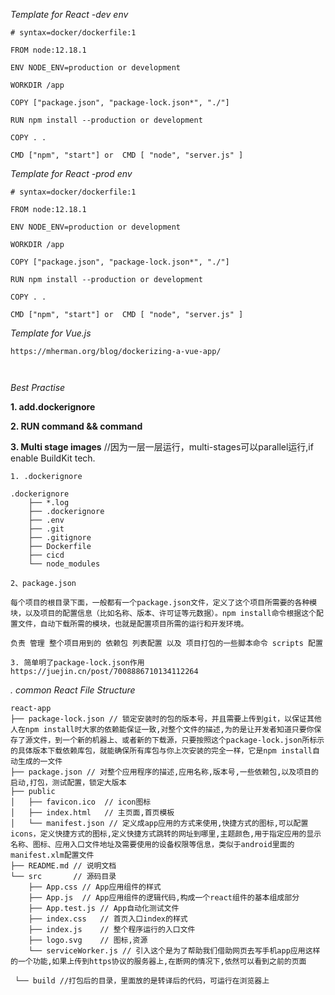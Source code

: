 *Template for React -dev env*

```
# syntax=docker/dockerfile:1

FROM node:12.18.1

ENV NODE_ENV=production or development

WORKDIR /app

COPY ["package.json", "package-lock.json*", "./"]

RUN npm install --production or development

COPY . .

CMD ["npm", "start"] or  CMD [ "node", "server.js" ]

```
*Template for React -prod env*

```
# syntax=docker/dockerfile:1

FROM node:12.18.1

ENV NODE_ENV=production or development

WORKDIR /app

COPY ["package.json", "package-lock.json*", "./"]

RUN npm install --production or development

COPY . .

CMD ["npm", "start"] or  CMD [ "node", "server.js" ]

```

*Template for Vue.js*

```
https://mherman.org/blog/dockerizing-a-vue-app/

 

```



*Best Practise*

**1. add.dockerignore**

**2. RUN command && command**

**3. Multi stage images** //因为一层一层运行，multi-stages可以parallel运行,if enable BuildKit tech.



```
1. .dockerignore

.dockerignore
    ├── *.log
    ├── .dockerignore
    ├── .env
    ├── .git
    ├── .gitignore
    ├── Dockerfile
    ├── cicd
    └── node_modules

```
```
2、package.json

每个项目的根目录下面，一般都有一个package.json文件，定义了这个项目所需要的各种模块，以及项目的配置信息（比如名称、版本、许可证等元数据）。npm install命令根据这个配置文件，自动下载所需的模块，也就是配置项目所需的运行和开发环境。

负责 管理 整个项目用到的 依赖包 列表配置 以及 项目打包的一些脚本命令 scripts 配置

```
```
3. 简单明了package-lock.json作用
https://juejin.cn/post/7008886710134112264

```


*. common React File Structure*
```
react-app
├── package-lock.json // 锁定安装时的包的版本号，并且需要上传到git，以保证其他人在npm install时大家的依赖能保证一致,对整个文件的描述,为的是让开发者知道只要你保存了源文件，到一个新的机器上、或者新的下载源，只要按照这个package-lock.json所标示的具体版本下载依赖库包，就能确保所有库包与你上次安装的完全一样，它是npm install自动生成的一文件
├── package.json // 对整个应用程序的描述,应用名称,版本号,一些依赖包,以及项目的启动,打包，测试配置，锁定大版本
├── public
│   ├── favicon.ico  // icon图标
│   ├── index.html   // 主页面,首页模板
│   └── manifest.json // 定义成app应用的方式来使用,快捷方式的图标,可以配置icons，定义快捷方式的图标,定义快捷方式跳转的网址到哪里,主题颜色,用于指定应用的显示名称、图标、应用入口文件地址及需要使用的设备权限等信息，类似于android里面的manifest.xlm配置文件
├── README.md // 说明文档
└── src       // 源码目录
    ├── App.css // App应用组件的样式
    ├── App.js  // App应用组件的逻辑代码,构成一个react组件的基本组成部分
    ├── App.test.js // App自动化测试文件
    ├── index.css   // 首页入口index的样式
    ├── index.js    // 整个程序运行的入口文件
    ├── logo.svg    // 图标,资源
    └── serviceWorker.js // 引入这个是为了帮助我们借助网页去写手机app应用这样的一个功能,如果上传到https协议的服务器上,在断网的情况下,依然可以看到之前的页面
    
 └── build //打包后的目录，里面放的是转译后的代码，可运行在浏览器上

    
    
```

